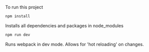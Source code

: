 To run this project

```cmd
npm install
```

Installs all dependencies and packages in node_modules

```cmd
npm run dev
```

Runs webpack in dev mode. Allows for 'hot reloading' on changes.
